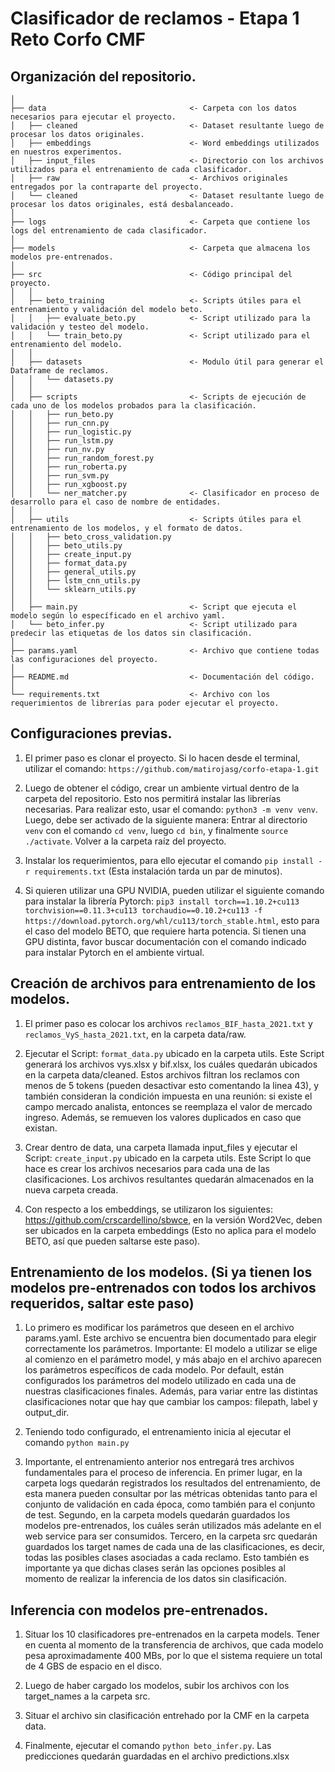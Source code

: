 Clasificador de reclamos - Etapa 1 Reto Corfo CMF
==============================

Organización del repositorio.
------------
    │
    ├── data                                <- Carpeta con los datos necesarios para ejecutar el proyecto.
    │   ├── cleaned                         <- Dataset resultante luego de procesar los datos originales.
    │   ├── embeddings                      <- Word embeddings utilizados en nuestros experimentos.
    │   ├── input_files                     <- Directorio con los archivos utilizados para el entrenamiento de cada clasificador. 
    │   ├── raw                             <- Archivos originales entregados por la contraparte del proyecto.
    │   └── cleaned                         <- Dataset resultante luego de procesar los datos originales, está desbalanceado.
    │
    ├── logs                                <- Carpeta que contiene los logs del entrenamiento de cada clasificador.
    │
    ├── models                              <- Carpeta que almacena los modelos pre-entrenados.
    │
    ├── src                                 <- Código principal del proyecto.
    │   │
    │   ├── beto_training                   <- Scripts útiles para el entrenamiento y validación del modelo beto.
    │   │   ├── evaluate_beto.py            <- Script utilizado para la validación y testeo del modelo.
    │   │   └── train_beto.py               <- Script utilizado para el entrenamiento del modelo.  
    │   │
    │   ├── datasets                        <- Modulo útil para generar el Dataframe de reclamos.
    │   │   └── datasets.py
    │   │
    │   ├── scripts                         <- Scripts de ejecución de cada uno de los modelos probados para la clasificación.
    │   │   ├── run_beto.py
    │   │   ├── run_cnn.py
    │   │   ├── run_logistic.py
    │   │   ├── run_lstm.py
    │   │   ├── run_nv.py
    │   │   ├── run_random_forest.py
    │   │   ├── run_roberta.py
    │   │   ├── run_svm.py
    │   │   ├── run_xgboost.py
    │   │   └── ner_matcher.py              <- Clasificador en proceso de desarrollo para el caso de nombre de entidades.
    │   │
    │   ├── utils                           <- Scripts útiles para el entrenamiento de los modelos, y el formato de datos.
    │   │   ├── beto_cross_validation.py 
    │   │   ├── beto_utils.py 
    │   │   ├── create_input.py 
    │   │   ├── format_data.py
    │   │   ├── general_utils.py
    │   │   ├── lstm_cnn_utils.py
    │   │   └── sklearn_utils.py
    │   │
    │   ├── main.py                         <- Script que ejecuta el modelo según lo específicado en el archivo yaml.
    │   └── beto_infer.py                   <- Script utilizado para predecir las etiquetas de los datos sin clasificación.
    │ 
    ├── params.yaml                         <- Archivo que contiene todas las configuraciones del proyecto.
    │
    ├── README.md                           <- Documentación del código.
    │
    └── requirements.txt                    <- Archivo con los requerimientos de librerías para poder ejecutar el proyecto.

Configuraciones previas.
------------

1. El primer paso es clonar el proyecto. Si lo hacen desde el terminal, utilizar el comando: `https://github.com/matirojasg/corfo-etapa-1.git`

2. Luego de obtener el código, crear un ambiente virtual dentro de la carpeta del repositorio. Esto nos permitirá instalar las librerías necesarias. Para realizar esto, usar el comando: `python3 -m venv venv`. Luego, debe ser activado de la siguiente manera: Entrar al directorio `venv` con el comando `cd venv`, luego `cd bin`, y finalmente `source ./activate`. Volver a la carpeta raíz del proyecto.

3. Instalar los requerimientos, para ello ejecutar el comando `pip install -r requirements.txt` (Esta instalación tarda un par de minutos).

4. Si quieren utilizar una GPU   NVIDIA, pueden utilizar el siguiente comando para instalar la librería Pytorch: `pip3 install torch==1.10.2+cu113 torchvision==0.11.3+cu113 torchaudio==0.10.2+cu113 -f https://download.pytorch.org/whl/cu113/torch_stable.html`, esto para el caso del modelo BETO, que requiere harta potencia.
Si tienen una GPU distinta, favor buscar documentación con el comando indicado para instalar Pytorch en el ambiente virtual.

Creación de archivos para entrenamiento de los modelos.
------------

1. El primer paso es colocar los archivos `reclamos_BIF_hasta_2021.txt` y `reclamos_VyS_hasta_2021.txt`, en la carpeta data/raw.

2. Ejecutar el Script: `format_data.py` ubicado en la carpeta utils. Este Script generará los archivos vys.xlsx y bif.xlsx, los cuáles quedarán ubicados en la carpeta data/cleaned. Estos archivos filtran los reclamos con menos de 5 tokens (pueden desactivar esto comentando la linea 43), y también consideran la condición impuesta en una reunión: si existe el campo mercado analista, entonces se reemplaza el valor de mercado ingreso. Además, se remueven los valores duplicados en caso que existan.

3. Crear dentro de data, una carpeta llamada input_files y ejecutar el Script: `create_input.py` ubicado en la carpeta utils. Este Script lo que hace es crear los archivos necesarios para cada una de las clasificaciones. Los archivos resultantes quedarán almacenados en la nueva carpeta creada.

4. Con respecto a los embeddings, se utilizaron los siguientes: https://github.com/crscardellino/sbwce, en la versión Word2Vec, deben ser ubicados en la carpeta embeddings (Esto no aplica para el modelo BETO, así que pueden saltarse este paso).


Entrenamiento de los modelos. (Si ya tienen los modelos pre-entrenados con todos los archivos requeridos, saltar este paso)
------------

1. Lo primero es modificar los parámetros que deseen en el archivo params.yaml. Este archivo se encuentra bien documentado para elegir correctamente los parámetros. Importante: El modelo a utilizar se elige al comienzo en el parámetro model, y más abajo en el archivo aparecen los parámetros específicos de cada modelo. Por default, están configurados los parámetros del modelo utilizado en cada una de nuestras clasificaciones finales. Además, para variar entre las distintas clasificaciones notar que hay que cambiar los campos: filepath, label y output_dir.

2. Teniendo todo configurado, el entrenamiento inicia al ejecutar el comando `python main.py`

3. Importante, el entrenamiento anterior nos entregará tres archivos fundamentales para el proceso de inferencia. En primer lugar, en la carpeta logs quedarán registrados los resultados del entrenamiento, de esta manera pueden consultar por las métricas obtenidas tanto para el conjunto de validación en cada época, como también para el conjunto de test. Segundo, en la carpeta models quedarán guardados los modelos pre-entrenados, los cuáles serán utilizados más adelante en el web service para ser consumidos. Tercero, en la carpeta src quedarán guardados los target names de cada una de las clasificaciones, es decir, todas las posibles clases asociadas a cada reclamo. Esto también es importante ya que dichas clases serán las opciones posibles al momento de realizar la inferencia de los datos sin clasificación.


Inferencia con modelos pre-entrenados.
------------

1. Situar los 10 clasificadores pre-entrenados en la carpeta models. Tener en cuenta al momento de la transferencia de archivos, que cada modelo pesa aproximadamente 400 MBs, por lo que el sistema requiere un total de 4 GBS de espacio en el disco.

2. Luego de haber cargado los modelos, subir los archivos con los target_names a la carpeta src.

3. Situar el archivo sin clasificación entrehado por la CMF en la carpeta data.

4. Finalmente, ejecutar el comando `python beto_infer.py`. Las predicciones quedarán guardadas en el archivo predictions.xlsx